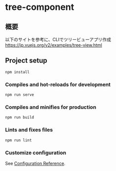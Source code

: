 # tree-component

## 概要

以下のサイトを参考に、CLIでツリービューアプリ作成
https://jp.vuejs.org/v2/examples/tree-view.html

## Project setup
```
npm install
```

### Compiles and hot-reloads for development
```
npm run serve
```

### Compiles and minifies for production
```
npm run build
```

### Lints and fixes files
```
npm run lint
```

### Customize configuration
See [Configuration Reference](https://cli.vuejs.org/config/).
